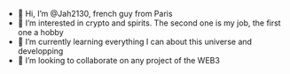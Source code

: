 - 👋 Hi, I’m @Jah2130, french guy from Paris
- 👀 I’m interested in crypto and spirits. The second one is my job, the first one a hobby
- 🌱 I’m currently learning everything I can about this universe and developping
- 💞️ I’m looking to collaborate on any project of the WEB3


<!---
Jah2130/Jah2130 is a ✨ special ✨ repository because its `README.md` (this file) appears on your GitHub profile.
You can click the Preview link to take a look at your changes.
--->
